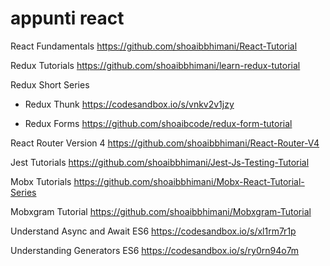 # appunti react


React Fundamentals
https://github.com/shoaibbhimani/React-Tutorial

Redux Tutorials
https://github.com/shoaibbhimani/learn-redux-tutorial

Redux Short Series
- Redux Thunk https://codesandbox.io/s/vnkv2v1jzy

- Redux Forms https://github.com/shoaibcode/redux-form-tutorial


React Router Version 4
https://github.com/shoaibbhimani/React-Router-V4

Jest Tutorials
https://github.com/shoaibbhimani/Jest-Js-Testing-Tutorial

Mobx Tutorials
https://github.com/shoaibbhimani/Mobx-React-Tutorial-Series

Mobxgram Tutorial
https://github.com/shoaibbhimani/Mobxgram-Tutorial

Understand Async and Await ES6
https://codesandbox.io/s/xl1rm7r1p

Understanding Generators ES6
https://codesandbox.io/s/ry0rn94o7m